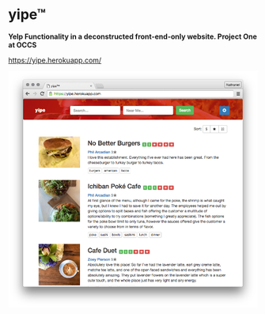 # yipe™
__Yelp Functionality in a deconstructed front-end-only website. Project One at OCCS__

https://yipe.herokuapp.com/

![Screenshot of yipe](screengrab.png?raw=true "screenshot of yipe")
